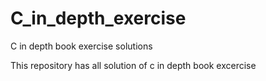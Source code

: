 # C_in_depth_exercise
C in depth book exercise solutions

This repository has all solution of c in depth book excercise
